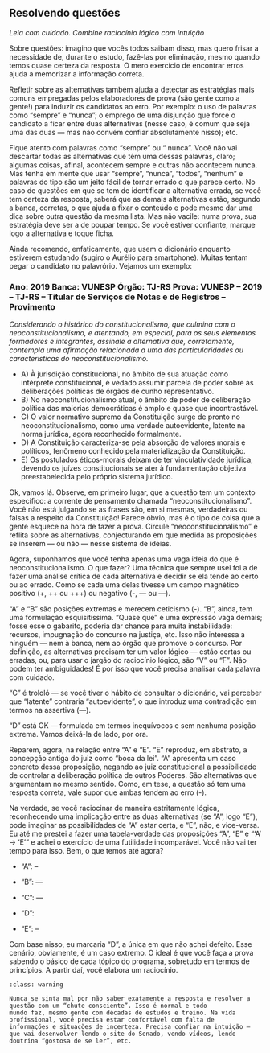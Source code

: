 ## Resolvendo questões
_Leia com cuidado. Combine raciocínio lógico com intuição_

Sobre questões: imagino que vocês todos saibam disso, mas quero frisar a necessidade de, durante o estudo, fazê-las por
eliminação, mesmo quando temos quase certeza da resposta. O mero exercício de encontrar erros ajuda a memorizar a
informação correta.

Refletir sobre as alternativas também ajuda a detectar as estratégias mais comuns empregadas pelos elaboradores de prova
(são gente como a gente!) para induzir os candidatos ao erro. Por exemplo: o uso de palavras como “sempre” e “nunca”; o
emprego de uma disjunção que force o candidato a ficar entre duas alternativas (nesse caso, é comum que seja uma das
duas — mas não convém confiar absolutamente nisso); etc.

Fique atento com palavras como “sempre” ou “ nunca”. Você não vai descartar todas as alternativas que têm uma dessas palavras,
claro; algumas coisas, afinal, acontecem sempre e outras não acontecem nunca. Mas tenha em mente que usar “sempre”, “nunca”,
“todos”, “nenhum” e palavras do tipo são um jeito fácil de tornar errado o que parece certo.
No caso de questões em que se tem de identificar a alternativa errada, se você tem certeza da resposta, saberá que as demais
alternativas estão, segundo a banca, corretas, o que ajuda a fixar o conteúdo e pode mesmo dar uma dica sobre outra
questão da mesma lista. Mas não vacile: numa prova, sua estratégia deve ser a de poupar tempo. Se você estiver confiante,
marque logo a alternativa e toque ficha.

Ainda recomendo, enfaticamente, que usem o dicionário enquanto estiverem estudando (sugiro o Aurélio para
smartphone). Muitas tentam pegar o candidato no palavrório. Vejamos um exemplo:

### Ano: 2019 Banca: VUNESP Órgão: TJ-RS Prova: VUNESP – 2019 – TJ-RS – Titular de Serviços de Notas e de Registros – Provimento

_Considerando o histórico do constitucionalismo, que culmina com o neoconstitucionalismo, e atentando, em especial, para os seus
elementos formadores e integrantes, assinale a alternativa que, corretamente, contempla uma afirmação relacionada a uma das
particularidades ou características do neoconstitucionalismo._


- A) À jurisdição constitucional, no âmbito de sua atuação como intérprete constitucional, é vedado assumir parcela de poder sobre as
deliberações políticas de órgãos de cunho representativo.
- B) No neoconstitucionalismo atual, o âmbito de poder de deliberação política das maiorias democráticas é amplo e quase que
incontrastável.
- C) O valor normativo supremo da Constituição surge de pronto no neoconstitucionalismo, como uma verdade autoevidente, latente
na norma jurídica, agora reconhecido formalmente.
- D) A Constituição caracteriza-se pela absorção de valores morais e políticos, fenômeno conhecido pela materialização da
Constituição.
- E) Os postulados éticos-morais deixam de ter vinculatividade jurídica, devendo os juízes constitucionais se ater à fundamentação
objetiva preestabelecida pelo próprio sistema jurídico.

Ok, vamos lá. Observe, em primeiro lugar, que a questão tem um contexto específico: a corrente de pensamento chamada
“neoconstitucionalismo”. Você não está julgando se as frases são, em si mesmas, verdadeiras ou falsas a respeito da
Constituição! Parece óbvio, mas é o tipo de coisa que a gente esquece na hora de fazer a prova. Circule
“neoconstitucionalismo” e reflita sobre as alternativas, conjecturando em que medida as proposições se inserem — ou não
— nesse sistema de ideias.

Agora, suponhamos que você tenha apenas uma vaga ideia do que é neoconstitucionalismo. O que fazer?
Uma técnica que sempre usei foi a de fazer uma análise crítica de cada alternativa e decidir se ela tende ao certo ou ao
errado. Como se cada uma delas tivesse um campo magnético positivo (+, ++ ou +++) ou negativo (-, — ou —).

“A” e “B” são posições extremas e merecem ceticismo (-). “B”, ainda, tem uma formulação esquisitíssima. “Quase que” é
uma expressão vaga demais; fosse esse o gabarito, poderia dar chance para muita instabilidade: recursos, impugnação do
concurso na justiça, etc. Isso não interessa a ninguém — nem à banca, nem ao órgão que promove o concurso.
Por definição, as alternativas precisam ter um valor lógico — estão certas ou erradas, ou, para usar o jargão do raciocínio lógico,
são “V” ou “F”. Não podem ter ambiguidades! É por isso que você precisa analisar cada palavra com cuidado.

“C” é trololó — se você tiver o hábito de consultar o dicionário, vai perceber que “latente” contraria “autoevidente”, o que
introduz uma contradição em termos na assertiva (—).

“D” está OK — formulada em termos inequívocos e sem nenhuma posição extrema. Vamos deixá-la de lado, por ora.

Reparem, agora, na relação entre “A” e “E”. “E” reproduz, em abstrato, a concepção antiga do juiz como “boca da lei”. “A”
apresenta um caso concreto dessa proposição, negando ao juiz constitucional a possibilidade de controlar a deliberação
política de outros Poderes. São alternativas que argumentam no mesmo sentido. Como, em tese, a questão só tem uma
resposta correta, vale supor que ambas tendem ao erro (-).

Na verdade, se você raciocinar de maneira estritamente lógica, reconhecendo uma implicação entre as duas alternativas (se
“A”, logo “E”), pode imaginar as possibilidades de “A” estar certa, e “E”, não, e vice-versa. Eu até me prestei a fazer uma
tabela-verdade das proposições “A”, “E” e “‘A’ → ‘E’” e achei o exercício de uma futilidade incomparável. Você não vai ter
tempo para isso.
Bem, o que temos até agora?

- “A”: –

- “B”: —

- “C”: —

- “D”:

- “E”: –

Com base nisso, eu marcaria “D”, a única em que não achei defeito.
Esse cenário, obviamente, é um caso extremo. O ideal é que você faça a prova sabendo o básico de cada tópico do programa,
sobretudo em termos de princípios. A partir daí, você elabora um raciocínio.

```{admonition} Lembrete
:class: warning

Nunca se sinta mal por não saber exatamente a resposta e resolver a questão com um “chute consciente”. Isso é normal e todo
mundo faz, mesmo gente com décadas de estudos e treino. Na vida profissional, você precisa estar confortável com falta de
informações e situações de incerteza. Precisa confiar na intuição — que vai desenvolver lendo o site do Senado, vendo vídeos, lendo
doutrina “gostosa de se ler”, etc.
```